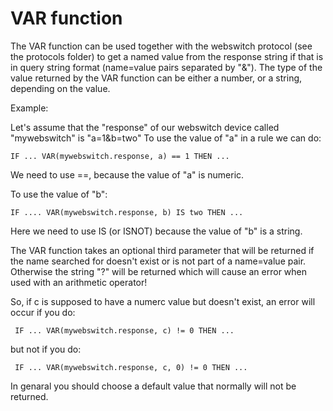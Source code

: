 # VAR function

The VAR function can be used together with the webswitch protocol (see the protocols folder) to get a named value from the response string if that is in query string format (name=value pairs separated by "&"). The type of the value returned by the VAR function can be either a number, or a string, depending on the value.

Example:

Let's assume that the "response" of our webswitch device called "mywebswitch" is "a=1&b=two"
To use the value of "a" in a rule we can do:
```
IF ... VAR(mywebswitch.response, a) == 1 THEN ...
```
 
We need to use ==, because the value of "a" is numeric.

To use the value of "b":

```
IF .... VAR(mywebswitch.response, b) IS two THEN ...
```

Here we need to use IS (or ISNOT) because the value of "b" is a string.

The VAR function takes an optional third parameter that will be returned if the name searched for doesn't exist or is not part of a name=value pair. Otherwise the string "?" will be returned which will cause an error when used with an arithmetic operator!

So, if c is supposed to have a numerc value but doesn't exist, an error will occur if you do:
```
 IF ... VAR(mywebswitch.response, c) != 0 THEN ...
```

but not if you do:
```
 IF ... VAR(mywebswitch.response, c, 0) != 0 THEN ...
```
In genaral you should choose a default value that normally will not be returned.
